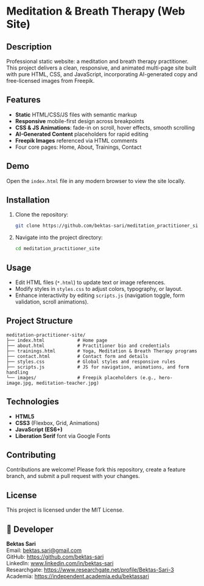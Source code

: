 # Meditation & Breath Therapy (Web Site)

## Description

Professional static website: a meditation and breath therapy practitioner. 
This project delivers a clean, responsive, and animated multi-page site built with pure HTML, CSS, and JavaScript, incorporating AI-generated copy and free-licensed images from Freepik.

## Features

* **Static** HTML/CSS/JS files with semantic markup
* **Responsive** mobile-first design across breakpoints
* **CSS & JS Animations**: fade-in on scroll, hover effects, smooth scrolling
* **AI-Generated Content** placeholders for rapid editing
* **Freepik Images** referenced via HTML comments
* Four core pages: Home, About, Trainings, Contact

## Demo

Open the `index.html` file in any modern browser to view the site locally.

## Installation

1. Clone the repository:

   ```bash
   git clone https://github.com/bektas-sari/meditation_practitioner_site.git
   ```
2. Navigate into the project directory:

   ```bash
   cd meditation_practitioner_site
   ```

## Usage

* Edit HTML files (`*.html`) to update text or image references.
* Modify styles in `styles.css` to adjust colors, typography, or layout.
* Enhance interactivity by editing `scripts.js` (navigation toggle, form validation, scroll animations).

## Project Structure

```plaintext
meditation-practitioner-site/
├── index.html            # Home page
├── about.html            # Practitioner bio and credentials
├── trainings.html        # Yoga, Meditation & Breath Therapy programs
├── contact.html          # Contact form and details
├── styles.css            # Global styles and responsive rules
├── scripts.js            # JS for navigation, animations, and form handling
└── images/               # Freepik placeholders (e.g., hero-image.jpg, meditation-teacher.jpg)
```

## Technologies

* **HTML5**
* **CSS3** (Flexbox, Grid, Animations)
* **JavaScript (ES6+)**
* **Liberation Serif** font via Google Fonts

## Contributing

Contributions are welcome! Please fork this repository, create a feature branch, and submit a pull request with your changes.

## License

This project is licensed under the MIT License.

## 👤 Developer
**Bektas Sari**  
Email: bektas.sari@gmail.com  <br>
GitHub: https://github.com/bektas-sari <br>
LinkedIn: www.linkedin.com/in/bektas-sari <br>
Researchgate: https://www.researchgate.net/profile/Bektas-Sari-3 <br>
Academia: https://independent.academia.edu/bektassari <br>



